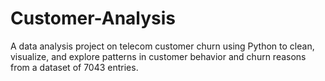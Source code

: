 # Customer-Analysis
A data analysis project on telecom customer churn using Python to clean, visualize, and explore patterns in customer behavior and churn reasons from a dataset of 7043 entries.
